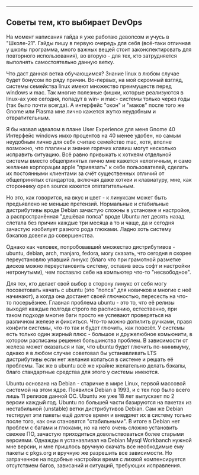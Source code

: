 ***
## Советы тем, кто выбирает DevOps

На момент написания гайда я уже работаю девопсом и учусь в "Школе-21". Гайды пишу в первую очередь для себя (всё-таки отличная у школы программа, много важных вещей стоит законспектировать для повторного использования), во вторую - для тех, кто затрудняется выполнять самостоятельно данную ветку.

Что даст данная ветка обучающимся? Знание linux в любом случае будет бонусом по ряду причин. Во-первых, на мой скромный взгляд, системы семейства linux имеют множество преимуществ перед windows и mac. Так многие полезные фишки, которые реализуются в linux-ах уже сегодня, попадут в win- и mac- системы только через годы (так было почти всегда). А интерфейс "окон" и "маков" после того же Gnome или Plasma мне лично кажется жутко неудобным и отвратительным.

Я бы назвал идеалом в плане User Experience для меня Gnome 40 Интерфейс windows имхо процентов на 40 менее удобен, но самым неудобным лично для себя считаю семейство mac, хотя, вполне возможно, что плагины и знание горячих клавиш могут несколько исправить ситуацию. Всё равно привыкать к хоткеям отдельной системы вместо общепринятых лично мне кажется нелогичным, и само желание корпорации apple "привязать" к себе пользователей, сделать их постоянными клиентами за счёт существенных отличий от общепринятых стандартов, включая даже хоткеи и клавиатуру, мне, как стороннику open source кажется отвтатительным.

Но это, как говорится, на вкус и цвет - к линуксам может быть предъявлено не меньше претензий. Нормальные и стабильные дистрибутивы вроде Debian зачастую сложны в установке и настройке, а распространённая "дешёвая попса" вроде Ubuntu лет десять назад слетала без причин каждые три месяца а то и чаще, да и сегодня зачастую изобилует разного рода глюками. Ладно хоть систему бэкапов довели до совершенства.

Однако как человек, попробовавший множество дистрибутивов - ubuntu, debian, arch, manjaro, fedora, могу сказать, что сегодня я скорее переустановлю упавший линукс (благо что при грамотной разметке дисков можно переустановить систему, оставив весь софт и настройки нетронутыми), чем поставлю себе на компьютер что-то "несвободное".

Для тех, кто делает свой выбор в сторону линукс от себя могу посоветовать начать с ubuntu (это "попса" для новичков и многие с неё начинают), а когда она достанет своей глючностью, пересесть на что-то посерьёзнее. Главная проблема ubuntu - это то, что её релизы выходят каждые полгода строго по расписанию, естественно, при таком подходе многие баги просто не успевают проверяться на различном железе и фикситься. Что-то можно допилить ручками, правя конфиги системы, что-то так и будет глючить, как повезёт. У системы есть только один жирный плюс - большое и дружелюбное комьюнити, в котором расписаны решения большинства проблем. В зависимости от железа может оказаться и так, что ubuntu будет глючить по-минимуму, однако я в любом случае советовал бы устанавливать LTS дистрибутивы если нет желания копаться в системе и решать её проблемы. Так же в ubuntu всё же крайне желательно делать бэкапы, благо стандартные средства для этого у системы имеются.

Ubuntu основана на Debian - старичке в мире Linux, первой массовой системой на этом ядре. Появился Debian в 1993, и с тех пор было всего лишь 11 релизов данной ОС. Ubuntu же уже 18 лет выпускает по 2 версии каждый год. Ubuntu по большей части базируются на пакетах из нестабильной (unstable) ветки дистрибутивов Debian. Сам же Debian тестирует эти пакеты ещё долгое время и внедряет их в систему только после того, как они становятся "стабильными". В итоге в Debian нет проблем с багами и глюками, но на него очень сложно установить свежее ПО, зачастую приходиться довольствоваться более старыми версиями. Однажды я устанавливал на Debian Mysql Workbanch нужной мне версии, и мне пришлось вручную скачать все необходимые ему пакеты с pkgs.org и вручную же разрешить все зависимости. Но затраченное на подобные настройки время с лихвой компенсируется отсутствием багов, зависаний и ситуаций, требующих исправления.
